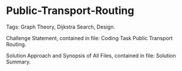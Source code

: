 # Public-Transport-Routing
Tags: Graph Theory,  Dijkstra Search, Design.

Challenge Statement, contained in file: Coding Task Public Transport Routing.

Solution Approach and Synopsis of All Files, contained in file: Solution Summary.
